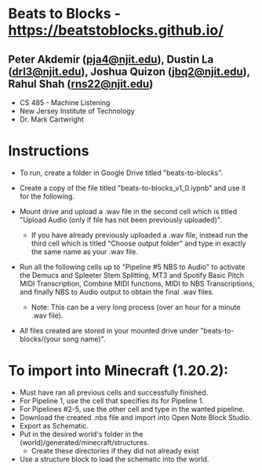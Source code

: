 # Beats to Blocks - https://beatstoblocks.github.io/
## Peter Akdemir (pja4@njit.edu), Dustin La (drl3@njit.edu), Joshua Quizon (jbq2@njit.edu), Rahul Shah (rns22@njit.edu)
- CS 485 - Machine Listening
- New Jersey Institute of Technology
- Dr. Mark Cartwright

#  Instructions
- To run, create a folder in Google Drive titled "beats-to-blocks".
- Create a copy of the file titled "beats-to-blocks_v1_0.iypnb" and use it for the following. 
- Mount drive and upload a .wav file in the second cell which is titled "Upload Audio (only if file has not been previously uploaded)".
  - If you have already previously uploaded a .wav file, instead run the third cell which is titled "Choose output folder" and type in exactly the same name as your .wav file.
- Run all the following cells up to "Pipeline #5 NBS to Audio" to activate the Demucs and Spleeter Stem Splitting, MT3 and Spotify Basic Pitch MIDI Transcription, Combine MIDI functions, MIDI to NBS Transcriptions, and finally NBS to Audio output to obtain the final .wav files.
  - Note: This can be a very long process (over an hour for a minute .wav file).

- All files created are stored in your mounted drive under "beats-to-blocks/(your song name)".

# To import into Minecraft (1.20.2):
  - Must have ran all previous cells and successfully finished.
  - For Pipeline 1, use the cell that specifies its for Pipeline 1.
  - For Pipelines #2-5, use the other cell and type in the wanted pipeline.
  - Download the created .nbs file and import into Open Note Block Studio.
  - Export as Schematic.
  - Put in the desired world's folder in the (world)/generated/minecraft/structures.
    - Create these directories if they did not already exist
  - Use a structure block to load the schematic into the world.
